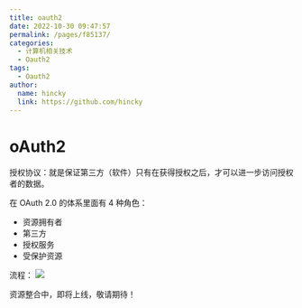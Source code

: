 ```yaml
---
title: oauth2
date: 2022-10-30 09:47:57
permalink: /pages/f85137/
categories: 
  - 计算机相关技术
  - Oauth2
tags: 
  - Oauth2
author: 
  name: hincky
  link: https://github.com/hincky
---
```

# oAuth2

授权协议：就是保证第三方（软件）只有在获得授权之后，才可以进一步访问授权者的数据。

在 OAuth 2.0 的体系里面有 4 种角色：
- 资源拥有者 
- 第三方 
- 授权服务 
- 受保护资源 

流程：
![](./img/oauth2-process.png)


资源整合中，即将上线，敬请期待！
